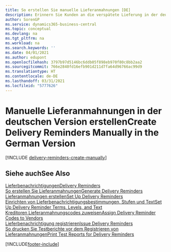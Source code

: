 ```yaml
---
title: So erstellen Sie manuelle Lieferanmahnungen [DE]
description: Erinnern Sie Kunden an die verspätete Lieferung in der deutschen Version.
author: SorenGP
ms.service: dynamics365-business-central
ms.topic: conceptual
ms.devlang: na
ms.tgt_pltfrm: na
ms.workload: na
ms.search.keywords: ''
ms.date: 04/01/2021
ms.author: edupont
ms.openlocfilehash: 3797b97d5146bc6ddb05f898eb970f80c8bb2aa2
ms.sourcegitcommit: 766e2840fd16efb901d211d7fa64d96766ac99d9
ms.translationtype: HT
ms.contentlocale: de-DE
ms.lasthandoff: 03/31/2021
ms.locfileid: "5777626"
---
```

# <a name="create-delivery-reminders-manually-in-the-german-version"></a><span data-ttu-id="5e74e-103">Manuelle Lieferanmahnungen in der deutschen Version erstellen</span><span class="sxs-lookup"><span data-stu-id="5e74e-103">Create Delivery Reminders Manually in the German Version</span></span>


[!INCLUDE [delivery-reminders-create-manually](../includes/ATCHDE/delivery-reminders-create-manually.md)]

## <a name="see-also"></a><span data-ttu-id="5e74e-104">Siehe auch</span><span class="sxs-lookup"><span data-stu-id="5e74e-104">See Also</span></span>

[<span data-ttu-id="5e74e-105">Lieferbenachrichtigungen</span><span class="sxs-lookup"><span data-stu-id="5e74e-105">Delivery Reminders</span></span>](delivery-reminders.md)  
[<span data-ttu-id="5e74e-106">So erstellen Sie Lieferanmahnungen</span><span class="sxs-lookup"><span data-stu-id="5e74e-106">Generate Delivery Reminders</span></span>](how-to-generate-delivery-reminders.md)  
[<span data-ttu-id="5e74e-107">Lieferanmahnungen erstellen</span><span class="sxs-lookup"><span data-stu-id="5e74e-107">Set Up Delivery Reminders</span></span>](how-to-set-up-delivery-reminders.md)  
[<span data-ttu-id="5e74e-108">Einrichten von Lieferbenachrichtigungsbestimmungen, Stufen und Text</span><span class="sxs-lookup"><span data-stu-id="5e74e-108">Set Up Delivery Reminder Terms, Levels, and Text</span></span>](how-to-set-up-delivery-reminder-terms-levels-and-text.md)  
[<span data-ttu-id="5e74e-109">Kreditoren Lieferanmahnungscodes zuweisen</span><span class="sxs-lookup"><span data-stu-id="5e74e-109">Assign Delivery Reminder Codes to Vendors</span></span>](how-to-assign-delivery-reminder-codes-to-vendors.md)  
[<span data-ttu-id="5e74e-110">Lieferbenachrichtigung registrieren</span><span class="sxs-lookup"><span data-stu-id="5e74e-110">Issue Delivery Reminders</span></span>](how-to-issue-delivery-reminders.md)  
[<span data-ttu-id="5e74e-111">So drucken Sie Testberichte vor dem Registrieren von Lieferanmahnungen</span><span class="sxs-lookup"><span data-stu-id="5e74e-111">Print Test Reports for Delivery Reminders</span></span>](how-to-print-test-reports-for-delivery-reminders.md)  


[!INCLUDE[footer-include](../../includes/footer-banner.md)]